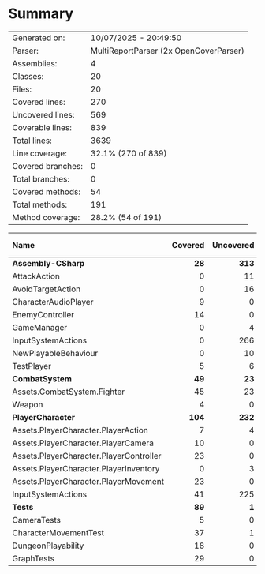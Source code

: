 ﻿# Summary
|||
|:---|:---|
| Generated on: | 10/07/2025 - 20:49:50 |
| Parser: | MultiReportParser (2x OpenCoverParser) |
| Assemblies: | 4 |
| Classes: | 20 |
| Files: | 20 |
| Covered lines: | 270 |
| Uncovered lines: | 569 |
| Coverable lines: | 839 |
| Total lines: | 3639 |
| Line coverage: | 32.1% (270 of 839) |
| Covered branches: | 0 |
| Total branches: | 0 |
| Covered methods: | 54 |
| Total methods: | 191 |
| Method coverage: | 28.2% (54 of 191) |

|**Name**|**Covered**|**Uncovered**|**Coverable**|**Total**|**Line coverage**|**Covered**|**Total**|**Branch coverage**|**Covered**|**Total**|**Method coverage**|
|:---|---:|---:|---:|---:|---:|---:|---:|---:|---:|---:|---:|
|**Assembly-CSharp**|**28**|**313**|**341**|**1688**|**8.2%**|**0**|**0**|****|**8**|**85**|**9.4%**|
|AttackAction|0|11|11|32|0%|0|0||0|3|0%|
|AvoidTargetAction|0|16|16|42|0%|0|0||0|3|0%|
|CharacterAudioPlayer|9|0|9|28|100%|0|0||3|3|100%|
|EnemyController|14|0|14|49|100%|0|0||3|3|100%|
|GameManager|0|4|4|16|0%|0|0||0|2|0%|
|InputSystemActions|0|266|266|1464|0%|0|0||0|63|0%|
|NewPlayableBehaviour|0|10|10|36|0%|0|0||0|5|0%|
|TestPlayer|5|6|11|21|45.4%|0|0||2|3|66.6%|
|**CombatSystem**|**49**|**23**|**72**|**121**|**68%**|**0**|**0**|****|**8**|**10**|**80%**|
|Assets.CombatSystem.Fighter|45|23|68|109|66.1%|0|0||6|8|75%|
|Weapon|4|0|4|12|100%|0|0||2|2|100%|
|**PlayerCharacter**|**104**|**232**|**336**|**1636**|**30.9%**|**0**|**0**|****|**22**|**80**|**27.5%**|
|Assets.PlayerCharacter.PlayerAction|7|4|11|31|63.6%|0|0||2|3|66.6%|
|Assets.PlayerCharacter.PlayerCamera|10|0|10|28|100%|0|0||3|3|100%|
|Assets.PlayerCharacter.PlayerController|23|0|23|46|100%|0|0||4|4|100%|
|Assets.PlayerCharacter.PlayerInventory|0|3|3|18|0%|0|0||0|1|0%|
|Assets.PlayerCharacter.PlayerMovement|23|0|23|49|100%|0|0||6|6|100%|
|InputSystemActions|41|225|266|1464|15.4%|0|0||7|63|11.1%|
|**Tests**|**89**|**1**|**90**|**194**|**98.8%**|**0**|**0**|****|**16**|**16**|**100%**|
|CameraTests|5|0|5|24|100%|0|0||2|2|100%|
|CharacterMovementTest|37|1|38|69|97.3%|0|0||4|4|100%|
|DungeonPlayability|18|0|18|42|100%|0|0||4|4|100%|
|GraphTests|29|0|29|59|100%|0|0||6|6|100%|
